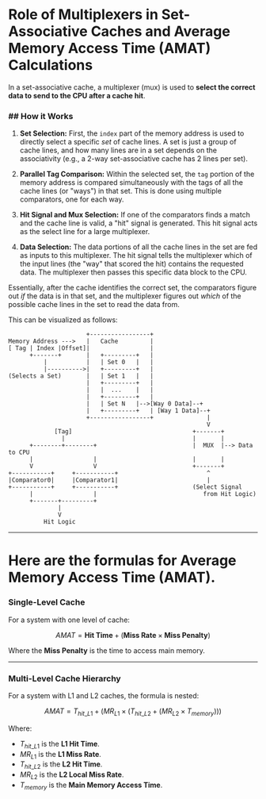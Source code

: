 # Role of Multiplexers in Set-Associative Caches and Average Memory Access Time (AMAT) Calculations

In a set-associative cache, a multiplexer (mux) is used to **select the correct data to send to the CPU after a cache hit**.

### \#\# How it Works

1.  **Set Selection:** First, the `index` part of the memory address is used to directly select a specific *set* of cache lines. A set is just a group of cache lines, and how many lines are in a set depends on the associativity (e.g., a 2-way set-associative cache has 2 lines per set).

2.  **Parallel Tag Comparison:** Within the selected set, the `tag` portion of the memory address is compared simultaneously with the tags of all the cache lines (or "ways") in that set. This is done using multiple comparators, one for each way.

3.  **Hit Signal and Mux Selection:** If one of the comparators finds a match and the cache line is valid, a "hit" signal is generated. This hit signal acts as the select line for a large multiplexer.

4.  **Data Selection:** The data portions of all the cache lines in the set are fed as inputs to this multiplexer. The hit signal tells the multiplexer which of the input lines (the "way" that scored the hit) contains the requested data. The multiplexer then passes this specific data block to the CPU.

Essentially, after the cache identifies the correct set, the comparators figure out *if* the data is in that set, and the multiplexer figures out *which* of the possible cache lines in the set to read the data from.

This can be visualized as follows:

```
                      +-----------------+
Memory Address --->   |   Cache         |
[ Tag | Index |Offset]|                 |
      +-------+       |   +---------+   |
          |           |   | Set 0   |   |
          |---------->|   +---------+   |
(Selects a Set)       |   | Set 1   |   |
                      |   +---------+   |
                      |   |  ...    |   |
                      |   +---------+   |
                      |   | Set N   |-->[Way 0 Data]--+
                      |   +---------+   | [Way 1 Data]--+
                      +-----------------+               |
                                                        V
             [Tag]                                  +-------+
               |                                    |       |
      +--------+--------+                           |  MUX  |--> Data to CPU
      |                 |                           |       |
      V                 V                           +-------+
+-----------+     +-----------+                         ^
|Comparator0|     |Comparator1|                         |
+-----------+     +-----------+                     (Select Signal
      |                 |                              from Hit Logic)
      +-------+---------+
              |
              V
          Hit Logic
```
***

# Here are the formulas for Average Memory Access Time (AMAT).

### Single-Level Cache

For a system with one level of cache:

$$AMAT = \textbf{Hit Time} + (\textbf{Miss Rate} \times \textbf{Miss Penalty})$$

Where the **Miss Penalty** is the time to access main memory.

***

### Multi-Level Cache Hierarchy

For a system with L1 and L2 caches, the formula is nested:

$$AMAT = T_{hit\_L1} + \left( MR_{L1} \times \left( T_{hit\_L2} + (MR_{L2} \times T_{memory}) \right) \right)$$

Where:
* $T_{hit\_L1}$ is the **L1 Hit Time**.
* $MR_{L1}$ is the **L1 Miss Rate**.
* $T_{hit\_L2}$ is the **L2 Hit Time**.
* $MR_{L2}$ is the **L2 Local Miss Rate**.
* $T_{memory}$ is the **Main Memory Access Time**.
